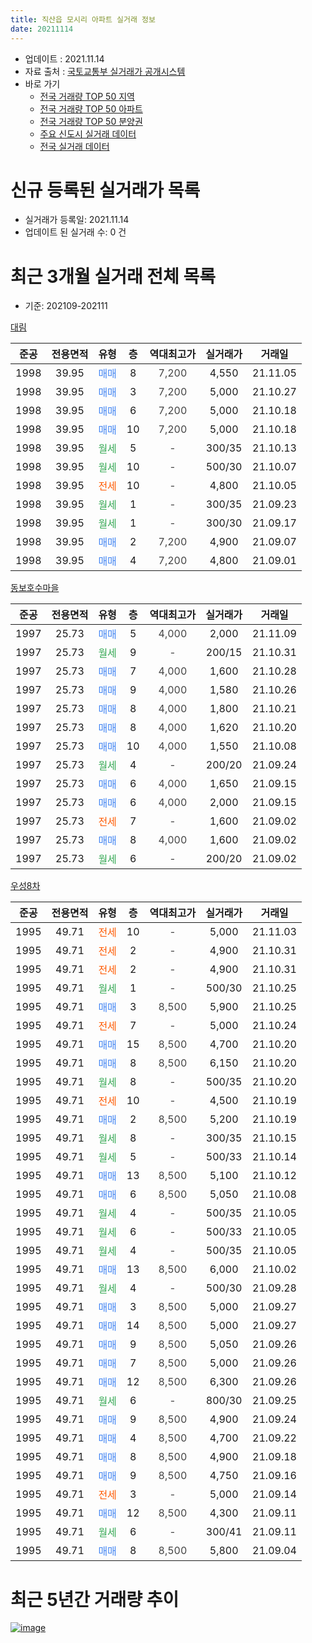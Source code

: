 ```yaml
---
title: 직산읍 모시리 아파트 실거래 정보
date: 20211114
---
```


* 업데이트 : 2021.11.14
* 자료 출처 : [국토교통부 실거래가 공개시스템](http://rt.molit.go.kr)
* 바로 가기
    * [전국 거래량 TOP 50 지역](https://apt-info.github.io/apt-trade-info/tr)
    * [전국 거래량 TOP 50 아파트](https://apt-info.github.io/apt-trade-info/ta)
    * [전국 거래량 TOP 50 분양권](https://apt-info.github.io/apt-trade-info/tb)
    * [주요 신도시 실거래 데이터](https://apt-info.github.io/apt-trade-info/newtown)
    * [전국 실거래 데이터](https://apt-info.github.io/apt-trade-info/all)



<script async src="https://pagead2.googlesyndication.com/pagead/js/adsbygoogle.js"></script>
<!-- 기본광고 -->
<ins class="adsbygoogle"
     style="display:block"
     data-ad-client="ca-pub-1142216861245946"
     data-ad-slot="4805727019"
     data-ad-format="auto"
     data-full-width-responsive="true"></ins>
<script>
     (adsbygoogle = window.adsbygoogle || []).push({});
</script>


# 신규 등록된 실거래가 목록

* 실거래가 등록일: 2021.11.14
* 업데이트 된 실거래 수: 0 건




<script async src="https://pagead2.googlesyndication.com/pagead/js/adsbygoogle.js"></script>
<!-- 기본광고 -->
<ins class="adsbygoogle"
     style="display:block"
     data-ad-client="ca-pub-1142216861245946"
     data-ad-slot="4805727019"
     data-ad-format="auto"
     data-full-width-responsive="true"></ins>
<script>
     (adsbygoogle = window.adsbygoogle || []).push({});
</script>


# 최근 3개월 실거래 전체 목록
* 기준: 202109-202111


[대림](https://search.naver.com/search.naver?query=%EB%8C%80%EB%A6%BC)

|준공|전용면적|유형|층|역대최고가|실거래가|거래일|
|:---:|:---:|:---:|:---:|:---:|:---:|:---:|
|1998|39.95|<span style="color:#4285F3">매매</span>|8|<span style="color:#444444">7,200</span>|4,550|21.11.05|
|1998|39.95|<span style="color:#4285F3">매매</span>|3|<span style="color:#444444">7,200</span>|5,000|21.10.27|
|1998|39.95|<span style="color:#4285F3">매매</span>|6|<span style="color:#444444">7,200</span>|5,000|21.10.18|
|1998|39.95|<span style="color:#4285F3">매매</span>|10|<span style="color:#444444">7,200</span>|5,000|21.10.18|
|1998|39.95|<span style="color:#34A853">월세</span>|5|<span style="color:#444444">-</span>|300/35|21.10.13|
|1998|39.95|<span style="color:#34A853">월세</span>|10|<span style="color:#444444">-</span>|500/30|21.10.07|
|1998|39.95|<span style="color:#FF5A00">전세</span>|10|<span style="color:#444444">-</span>|4,800|21.10.05|
|1998|39.95|<span style="color:#34A853">월세</span>|1|<span style="color:#444444">-</span>|300/35|21.09.23|
|1998|39.95|<span style="color:#34A853">월세</span>|1|<span style="color:#444444">-</span>|300/30|21.09.17|
|1998|39.95|<span style="color:#4285F3">매매</span>|2|<span style="color:#444444">7,200</span>|4,900|21.09.07|
|1998|39.95|<span style="color:#4285F3">매매</span>|4|<span style="color:#444444">7,200</span>|4,800|21.09.01|

[동보호수마을](https://search.naver.com/search.naver?query=%EB%8F%99%EB%B3%B4%ED%98%B8%EC%88%98%EB%A7%88%EC%9D%84)

|준공|전용면적|유형|층|역대최고가|실거래가|거래일|
|:---:|:---:|:---:|:---:|:---:|:---:|:---:|
|1997|25.73|<span style="color:#4285F3">매매</span>|5|<span style="color:#444444">4,000</span>|2,000|21.11.09|
|1997|25.73|<span style="color:#34A853">월세</span>|9|<span style="color:#444444">-</span>|200/15|21.10.31|
|1997|25.73|<span style="color:#4285F3">매매</span>|7|<span style="color:#444444">4,000</span>|1,600|21.10.28|
|1997|25.73|<span style="color:#4285F3">매매</span>|9|<span style="color:#444444">4,000</span>|1,580|21.10.26|
|1997|25.73|<span style="color:#4285F3">매매</span>|8|<span style="color:#444444">4,000</span>|1,800|21.10.21|
|1997|25.73|<span style="color:#4285F3">매매</span>|8|<span style="color:#444444">4,000</span>|1,620|21.10.20|
|1997|25.73|<span style="color:#4285F3">매매</span>|10|<span style="color:#444444">4,000</span>|1,550|21.10.08|
|1997|25.73|<span style="color:#34A853">월세</span>|4|<span style="color:#444444">-</span>|200/20|21.09.24|
|1997|25.73|<span style="color:#4285F3">매매</span>|6|<span style="color:#444444">4,000</span>|1,650|21.09.15|
|1997|25.73|<span style="color:#4285F3">매매</span>|6|<span style="color:#444444">4,000</span>|2,000|21.09.15|
|1997|25.73|<span style="color:#FF5A00">전세</span>|7|<span style="color:#444444">-</span>|1,600|21.09.02|
|1997|25.73|<span style="color:#4285F3">매매</span>|8|<span style="color:#444444">4,000</span>|1,600|21.09.02|
|1997|25.73|<span style="color:#34A853">월세</span>|6|<span style="color:#444444">-</span>|200/20|21.09.02|

[우성8차](https://search.naver.com/search.naver?query=%EC%9A%B0%EC%84%B18%EC%B0%A8)

|준공|전용면적|유형|층|역대최고가|실거래가|거래일|
|:---:|:---:|:---:|:---:|:---:|:---:|:---:|
|1995|49.71|<span style="color:#FF5A00">전세</span>|10|<span style="color:#444444">-</span>|5,000|21.11.03|
|1995|49.71|<span style="color:#FF5A00">전세</span>|2|<span style="color:#444444">-</span>|4,900|21.10.31|
|1995|49.71|<span style="color:#FF5A00">전세</span>|2|<span style="color:#444444">-</span>|4,900|21.10.31|
|1995|49.71|<span style="color:#34A853">월세</span>|1|<span style="color:#444444">-</span>|500/30|21.10.25|
|1995|49.71|<span style="color:#4285F3">매매</span>|3|<span style="color:#444444">8,500</span>|5,900|21.10.25|
|1995|49.71|<span style="color:#FF5A00">전세</span>|7|<span style="color:#444444">-</span>|5,000|21.10.24|
|1995|49.71|<span style="color:#4285F3">매매</span>|15|<span style="color:#444444">8,500</span>|4,700|21.10.20|
|1995|49.71|<span style="color:#4285F3">매매</span>|8|<span style="color:#444444">8,500</span>|6,150|21.10.20|
|1995|49.71|<span style="color:#34A853">월세</span>|8|<span style="color:#444444">-</span>|500/35|21.10.20|
|1995|49.71|<span style="color:#FF5A00">전세</span>|10|<span style="color:#444444">-</span>|4,500|21.10.19|
|1995|49.71|<span style="color:#4285F3">매매</span>|2|<span style="color:#444444">8,500</span>|5,200|21.10.19|
|1995|49.71|<span style="color:#34A853">월세</span>|8|<span style="color:#444444">-</span>|300/35|21.10.15|
|1995|49.71|<span style="color:#34A853">월세</span>|5|<span style="color:#444444">-</span>|500/33|21.10.14|
|1995|49.71|<span style="color:#4285F3">매매</span>|13|<span style="color:#444444">8,500</span>|5,100|21.10.12|
|1995|49.71|<span style="color:#4285F3">매매</span>|6|<span style="color:#444444">8,500</span>|5,050|21.10.08|
|1995|49.71|<span style="color:#34A853">월세</span>|4|<span style="color:#444444">-</span>|500/35|21.10.05|
|1995|49.71|<span style="color:#34A853">월세</span>|6|<span style="color:#444444">-</span>|500/33|21.10.05|
|1995|49.71|<span style="color:#34A853">월세</span>|4|<span style="color:#444444">-</span>|500/35|21.10.05|
|1995|49.71|<span style="color:#4285F3">매매</span>|13|<span style="color:#444444">8,500</span>|6,000|21.10.02|
|1995|49.71|<span style="color:#34A853">월세</span>|4|<span style="color:#444444">-</span>|500/30|21.09.28|
|1995|49.71|<span style="color:#4285F3">매매</span>|3|<span style="color:#444444">8,500</span>|5,000|21.09.27|
|1995|49.71|<span style="color:#4285F3">매매</span>|14|<span style="color:#444444">8,500</span>|5,000|21.09.27|
|1995|49.71|<span style="color:#4285F3">매매</span>|9|<span style="color:#444444">8,500</span>|5,050|21.09.26|
|1995|49.71|<span style="color:#4285F3">매매</span>|7|<span style="color:#444444">8,500</span>|5,000|21.09.26|
|1995|49.71|<span style="color:#4285F3">매매</span>|12|<span style="color:#444444">8,500</span>|6,300|21.09.26|
|1995|49.71|<span style="color:#34A853">월세</span>|6|<span style="color:#444444">-</span>|800/30|21.09.25|
|1995|49.71|<span style="color:#4285F3">매매</span>|9|<span style="color:#444444">8,500</span>|4,900|21.09.24|
|1995|49.71|<span style="color:#4285F3">매매</span>|4|<span style="color:#444444">8,500</span>|4,700|21.09.22|
|1995|49.71|<span style="color:#4285F3">매매</span>|8|<span style="color:#444444">8,500</span>|4,900|21.09.18|
|1995|49.71|<span style="color:#4285F3">매매</span>|9|<span style="color:#444444">8,500</span>|4,750|21.09.16|
|1995|49.71|<span style="color:#FF5A00">전세</span>|3|<span style="color:#444444">-</span>|5,000|21.09.14|
|1995|49.71|<span style="color:#4285F3">매매</span>|12|<span style="color:#444444">8,500</span>|4,300|21.09.11|
|1995|49.71|<span style="color:#34A853">월세</span>|6|<span style="color:#444444">-</span>|300/41|21.09.11|
|1995|49.71|<span style="color:#4285F3">매매</span>|8|<span style="color:#444444">8,500</span>|5,800|21.09.04|



<script async src="https://pagead2.googlesyndication.com/pagead/js/adsbygoogle.js"></script>
<!-- 기본광고 -->
<ins class="adsbygoogle"
     style="display:block"
     data-ad-client="ca-pub-1142216861245946"
     data-ad-slot="4805727019"
     data-ad-format="auto"
     data-full-width-responsive="true"></ins>
<script>
     (adsbygoogle = window.adsbygoogle || []).push({});
</script>


# 최근 5년간 거래량 추이


<div style="width:100%;">
    <canvas id="deal_progress" height="200"></canvas>
</div>

<script>
new Chart(document.getElementById("deal_progress"), {
    type: 'line',
    data: {
        labels: ['16.01','16.02','16.03','16.04','16.05','16.06','16.07','16.08','16.09','16.10','16.11','16.12','17.01','17.02','17.03','17.04','17.05','17.06','17.07','17.08','17.09','17.10','17.11','17.12','18.01','18.02','18.03','18.04','18.05','18.06','18.07','18.08','18.09','18.10','18.11','18.12','19.01','19.02','19.03','19.04','19.05','19.06','19.07','19.08','19.09','19.10','19.11','19.12','20.01','20.02','20.03','20.04','20.05','20.06','20.07','20.08','20.09','20.10','20.11','20.12','21.01','21.02','21.03','21.04','21.05','21.06','21.07','21.08','21.09','21.10','21.11'],
        datasets: [{
            label: '매매/분양권',
            data: [8,6,7,9,16,10,10,14,3,15,12,8,9,9,10,12,10,6,8,11,12,8,6,7,8,7,11,7,21,15,6,8,5,11,10,5,8,7,8,19,15,15,11,5,5,5,14,8,5,19,9,10,7,23,17,8,8,11,18,20,22,7,12,22,35,11,19,29,16,15,2],
            borderColor: "rgba(66, 133, 243, 1)",
            backgroundColor: "rgba(66, 133, 243, 0.05)",
            borderWidth: 1,
            pointRadius: 0,
            fill: false,
            lineTension: 0
        },{
            label: '전/월세',
            data: [5,11,13,9,8,4,8,11,6,8,12,10,4,15,11,6,9,8,4,12,14,9,14,5,10,6,17,10,14,12,7,8,9,13,7,9,6,4,10,12,1,6,9,5,7,4,11,11,1,5,11,12,5,10,22,4,7,6,11,4,8,6,7,5,9,11,15,16,9,15,1],
            borderColor: "rgba(255, 90, 0, 1)",
            backgroundColor: "rgba(255, 90, 0, 0.05)",
            borderWidth: 1,
            pointRadius: 0,
            fill: false,
            lineTension: 0
        },{
            label: '합계',
            data: [13,17,20,18,24,14,18,25,9,23,24,18,13,24,21,18,19,14,12,23,26,17,20,12,18,13,28,17,35,27,13,16,14,24,17,14,14,11,18,31,16,21,20,10,12,9,25,19,6,24,20,22,12,33,39,12,15,17,29,24,30,13,19,27,44,22,34,45,25,30,3],
            borderColor: "rgba(0, 0, 0, 1)",
            backgroundColor: "rgba(0, 0, 0, 0.03)",
            borderWidth: 0.1,
            pointRadius: 0,
            fill: true,
            lineTension: 0
        }
        ]
    },
    options: {
        responsive: true,
        title: {
            display: false
        },
        tooltips: {
            mode: 'index',
            intersect: false
        },
        hover: {
            mode: 'nearest',
            intersect: true
        },
        scales: {
            xAxes: [{
                display: true,
                scaleLabel: {
                    display: true,
                    labelString: '년/월'
                }
            }],
            yAxes: [{
                display: true,
                ticks: {
                    suggestedMin: 0,
                },
                scaleLabel: {
                    display: true,
                    labelString: '실거래 수'
                }
            }]
        }
    }
});

</script>


[![image](https://apt-info.github.io/images/2020-01-03-apt-trade-info/1024x500.png)](https://play.google.com/store/apps/details?id=com.aptinfo.apttradeinfo)

